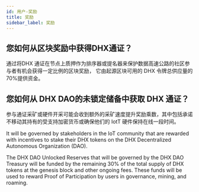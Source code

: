 ```yaml
---
id: 用户-奖励
title: 奖励
sidebar_label: 奖励
---
```


## 您如何从区块奖励中获得DHX通证？

通过将DHX 通证在节点上质押作为排序器或提名器来保护数据高速公路的社区参与者有机会获得一定比例的区块奖励， 它由起源区块可用的 DHX 令牌总供应量的70%提供资金。

## 您如何从 DHX DAO的未锁定储备中获取 DHX 通证？

参与通证采矿或硬件开采可能会收到额外的采矿速度提升奖励乘数，其中包括承诺不移动其持有的受支持加密货币或确保他们的 IotT 硬件保持在线一段时间。

It will be governed by stakeholders in the IoT community that are rewarded with incentives to stake their DHX tokens on the DHX Decentralized Autonomous Organization (DAO).

The DHX DAO Unlocked Reserves that will be governed by the DHX DAO Treasury will be funded by the remaining 30% of the total supply of DHX tokens at the genesis block and other ongoing fees. These funds will be used to reward Proof of Participation by users in governance, mining, and roaming.
